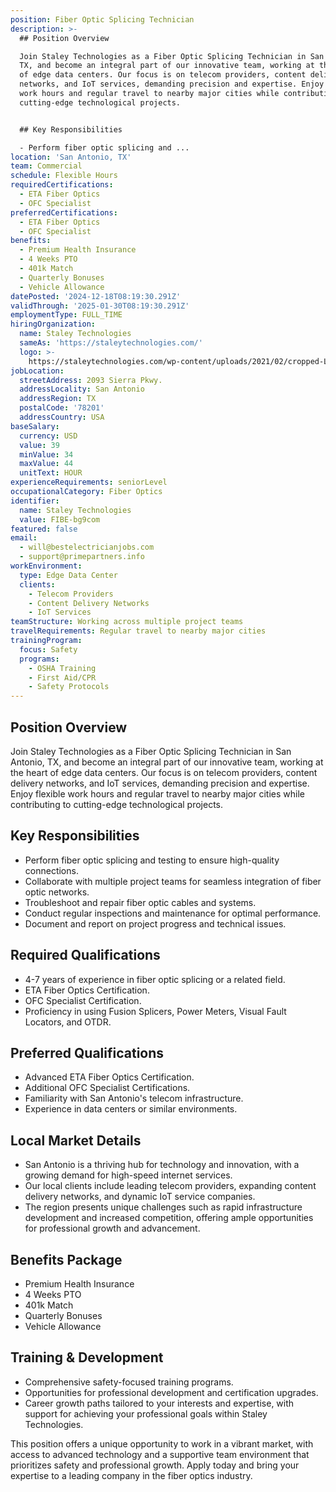 ```yaml
---
position: Fiber Optic Splicing Technician
description: >-
  ## Position Overview

  Join Staley Technologies as a Fiber Optic Splicing Technician in San Antonio,
  TX, and become an integral part of our innovative team, working at the heart
  of edge data centers. Our focus is on telecom providers, content delivery
  networks, and IoT services, demanding precision and expertise. Enjoy flexible
  work hours and regular travel to nearby major cities while contributing to
  cutting-edge technological projects.


  ## Key Responsibilities

  - Perform fiber optic splicing and ...
location: 'San Antonio, TX'
team: Commercial
schedule: Flexible Hours
requiredCertifications:
  - ETA Fiber Optics
  - OFC Specialist
preferredCertifications:
  - ETA Fiber Optics
  - OFC Specialist
benefits:
  - Premium Health Insurance
  - 4 Weeks PTO
  - 401k Match
  - Quarterly Bonuses
  - Vehicle Allowance
datePosted: '2024-12-18T08:19:30.291Z'
validThrough: '2025-01-30T08:19:30.291Z'
employmentType: FULL_TIME
hiringOrganization:
  name: Staley Technologies
  sameAs: 'https://staleytechnologies.com/'
  logo: >-
    https://staleytechnologies.com/wp-content/uploads/2021/02/cropped-Logo_StaleyTechnologies.png
jobLocation:
  streetAddress: 2093 Sierra Pkwy.
  addressLocality: San Antonio
  addressRegion: TX
  postalCode: '78201'
  addressCountry: USA
baseSalary:
  currency: USD
  value: 39
  minValue: 34
  maxValue: 44
  unitText: HOUR
experienceRequirements: seniorLevel
occupationalCategory: Fiber Optics
identifier:
  name: Staley Technologies
  value: FIBE-bg9com
featured: false
email:
  - will@bestelectricianjobs.com
  - support@primepartners.info
workEnvironment:
  type: Edge Data Center
  clients:
    - Telecom Providers
    - Content Delivery Networks
    - IoT Services
teamStructure: Working across multiple project teams
travelRequirements: Regular travel to nearby major cities
trainingProgram:
  focus: Safety
  programs:
    - OSHA Training
    - First Aid/CPR
    - Safety Protocols
---
```




## Position Overview
Join Staley Technologies as a Fiber Optic Splicing Technician in San Antonio, TX, and become an integral part of our innovative team, working at the heart of edge data centers. Our focus is on telecom providers, content delivery networks, and IoT services, demanding precision and expertise. Enjoy flexible work hours and regular travel to nearby major cities while contributing to cutting-edge technological projects.

## Key Responsibilities
- Perform fiber optic splicing and testing to ensure high-quality connections.
- Collaborate with multiple project teams for seamless integration of fiber optic networks.
- Troubleshoot and repair fiber optic cables and systems.
- Conduct regular inspections and maintenance for optimal performance.
- Document and report on project progress and technical issues.

## Required Qualifications
- 4-7 years of experience in fiber optic splicing or a related field.
- ETA Fiber Optics Certification.
- OFC Specialist Certification.
- Proficiency in using Fusion Splicers, Power Meters, Visual Fault Locators, and OTDR.

## Preferred Qualifications
- Advanced ETA Fiber Optics Certification.
- Additional OFC Specialist Certifications.
- Familiarity with San Antonio's telecom infrastructure.
- Experience in data centers or similar environments.

## Local Market Details
- San Antonio is a thriving hub for technology and innovation, with a growing demand for high-speed internet services.
- Our local clients include leading telecom providers, expanding content delivery networks, and dynamic IoT service companies.
- The region presents unique challenges such as rapid infrastructure development and increased competition, offering ample opportunities for professional growth and advancement.

## Benefits Package
- Premium Health Insurance
- 4 Weeks PTO
- 401k Match
- Quarterly Bonuses
- Vehicle Allowance

## Training & Development
- Comprehensive safety-focused training programs.
- Opportunities for professional development and certification upgrades.
- Career growth paths tailored to your interests and expertise, with support for achieving your professional goals within Staley Technologies.

This position offers a unique opportunity to work in a vibrant market, with access to advanced technology and a supportive team environment that prioritizes safety and professional growth. Apply today and bring your expertise to a leading company in the fiber optics industry.
